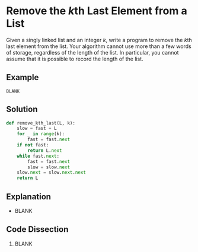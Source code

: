 # Remove the *k*th Last Element from a List
Given a singly linked list and an integer _k_, write a program to remove the *k*th last element from the list. Your algorithm cannot use more than a few words of storage, regardless of the length of the list. In particular, you cannot assume that it is possible to record the length of the list.
  
## Example
```
BLANK
```
  
## Solution
```python
def remove_kth_last(L, k):
    slow = fast = L
    for _ in range(k):
        fast = fast.next
    if not fast:
        return L.next
    while fast.next:
        fast = fast.next
        slow = slow.next
    slow.next = slow.next.next
    return L
```
  
## Explanation
* BLANK
  
## Code Dissection
1. BLANK